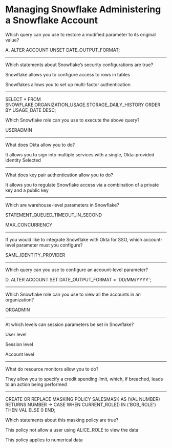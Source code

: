 # Managing Snowflake Administering a Snowflake Account

Which query can you use to restore a modified parameter to its original value?

A.	ALTER ACCOUNT UNSET DATE_OUTPUT_FORMAT;

---

Which statements about Snowflake’s security configurations are true?

Snowflake allows you to configure access to rows in tables

Snowflakes allows you to set up multi-factor authentication

---

SELECT * 
FROM SNOWFLAKE.ORGANIZATION_USAGE.STORAGE_DAILY_HISTORY
ORDER BY USAGE_DATE DESC;

Which Snowflake role can you use to execute the above query?

USERADMIN

---

What does Okta allow you to do?

It allows you to sign into multiple services with a single, Okta-provided identity
Selected

---

What does key pair authentication allow you to do?

It allows you to regulate Snowflake access via a combination of a private key and a public key

---

Which are warehouse-level parameters in Snowflake?

STATEMENT_QUEUED_TIMEOUT_IN_SECOND

MAX_CONCURRENCY

---

If you would like to integrate Snowflake with Okta for SSO, which account-level parameter must you configure?

SAML_IDENTITY_PROVIDER

---

Which query can you use to configure an account-level parameter?

D.	ALTER ACCOUNT SET DATE_OUTPUT_FORMAT = 'DD/MM/YYYY';

---

Which Snowflake role can you use to view all the accounts in an organization?

ORGADMIN

---

At which levels can session parameters be set in Snowflake?

User level

Session level

Account level

---

What do resource monitors allow you to do?

They allow you to specify a credit spending limit, which, if breached, leads to an action being performed

---

CREATE OR REPLACE MASKING POLICY SALESMASK 
	AS (VAL NUMBER) RETURNS NUMBER ->
		CASE
		  WHEN CURRENT_ROLE() IN ('BOB_ROLE') THEN VAL
		  ELSE 0
		END;

Which statements about this masking policy are true?

This policy not allow a user using ALICE_ROLE to view the data

This policy applies to numerical data